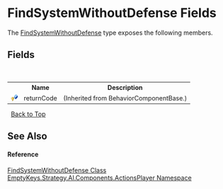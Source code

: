 # FindSystemWithoutDefense Fields
 

The <a href="T_EmptyKeys_Strategy_AI_Components_ActionsPlayer_FindSystemWithoutDefense">FindSystemWithoutDefense</a> type exposes the following members.


## Fields
&nbsp;<table><tr><th></th><th>Name</th><th>Description</th></tr><tr><td>![Protected field](media/protfield.gif "Protected field")</td><td>returnCode</td><td> (Inherited from BehaviorComponentBase.)</td></tr></table>&nbsp;
<a href="#findsystemwithoutdefense-fields">Back to Top</a>

## See Also


#### Reference
<a href="T_EmptyKeys_Strategy_AI_Components_ActionsPlayer_FindSystemWithoutDefense">FindSystemWithoutDefense Class</a><br /><a href="N_EmptyKeys_Strategy_AI_Components_ActionsPlayer">EmptyKeys.Strategy.AI.Components.ActionsPlayer Namespace</a><br />